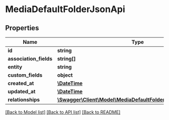 # MediaDefaultFolderJsonApi

## Properties
Name | Type | Description | Notes
------------ | ------------- | ------------- | -------------
**id** | **string** |  | [optional] 
**association_fields** | **string[]** |  | 
**entity** | **string** |  | 
**custom_fields** | **object** |  | [optional] 
**created_at** | [**\DateTime**](\DateTime.md) |  | 
**updated_at** | [**\DateTime**](\DateTime.md) |  | [optional] 
**relationships** | [**\Swagger\Client\Model\MediaDefaultFolderJsonApiRelationships**](MediaDefaultFolderJsonApiRelationships.md) |  | [optional] 

[[Back to Model list]](../../README.md#documentation-for-models) [[Back to API list]](../../README.md#documentation-for-api-endpoints) [[Back to README]](../../README.md)

